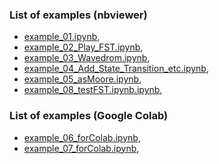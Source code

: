 ### List of examples (nbviewer)

- [example_01.ipynb](https://nbviewer.jupyter.org/github/MorriganR/SciPyFST/blob/main/examples/example_01.ipynb "example_01"),
- [example_02_Play_FST.ipynb](https://nbviewer.jupyter.org/github/MorriganR/SciPyFST/blob/main/examples/example_02_Play_FST.ipynb "example_02_Play_FST"),
- [example_03_Wavedrom.ipynb](https://nbviewer.jupyter.org/github/MorriganR/SciPyFST/blob/main/examples/example_03_Wavedrom.ipynb "example_03_Wavedrom"),
- [example_04_Add_State_Transition_etc.ipynb](https://nbviewer.jupyter.org/github/MorriganR/SciPyFST/blob/main/examples/example_04_Add_State_Transition_etc.ipynb "example_04_Add_State_Transition_etc"),
- [example_05_asMoore.ipynb](https://nbviewer.jupyter.org/github/MorriganR/SciPyFST/blob/main/examples/example_05_asMoore.ipynb "example_05_asMoore"),
- [example_08_testFST.ipynb.ipynb](https://nbviewer.jupyter.org/github/MorriganR/SciPyFST/blob/main/examples/example_08_testFST.ipynb.ipynb "example_08_testFST.ipynb"),

### List of examples (Google Colab)

- [example_06_forColab.ipynb](https://colab.research.google.com/github/MorriganR/SciPyFST/blob/main/examples/example_06_forColab.ipynb "example_06_forColab"),
- [example_07_forColab.ipynb](https://colab.research.google.com/github/MorriganR/SciPyFST/blob/main/examples/example_07_forColab.ipynb "example_07_forColab"),
